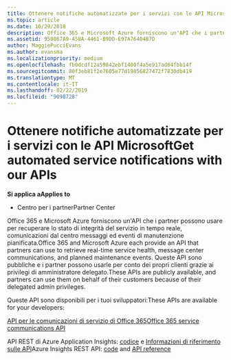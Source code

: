 ```yaml
---
title: Ottenere notifiche automatizzate per i servizi con le API Microsoft
ms.topic: article
ms.date: 10/29/2018
description: Office 365 e Microsoft Azure forniscono un'API che i partner possono usare per recuperare lo stato di integrità del servizio in tempo reale, comunicazioni dal centro messaggi ed eventi di manutenzione pianificata.
ms.assetid: 950867A9-458A-4461-B9DD-E97A76404B7D
author: MaggiePucciEvans
ms.author: evansma
ms.localizationpriority: medium
ms.openlocfilehash: fb0dcdf12a59842ebf1400f4a5e917ad64fbb14f
ms.sourcegitcommit: 80f3eb81f2e7605e77d19856827472f7830db419
ms.translationtype: MT
ms.contentlocale: it-IT
ms.lasthandoff: 02/22/2019
ms.locfileid: "9098728"
---
```

# <a name="get-automated-service-notifications-with-our-apis"></a><span data-ttu-id="7aea1-103">Ottenere notifiche automatizzate per i servizi con le API Microsoft</span><span class="sxs-lookup"><span data-stu-id="7aea1-103">Get automated service notifications with our APIs</span></span>

**<span data-ttu-id="7aea1-104">Si applica a</span><span class="sxs-lookup"><span data-stu-id="7aea1-104">Applies to</span></span>**

-  <span data-ttu-id="7aea1-105">Centro per i partner</span><span class="sxs-lookup"><span data-stu-id="7aea1-105">Partner Center</span></span>

<span data-ttu-id="7aea1-106">Office 365 e Microsoft Azure forniscono un'API che i partner possono usare per recuperare lo stato di integrità del servizio in tempo reale, comunicazioni dal centro messaggi ed eventi di manutenzione pianificata.</span><span class="sxs-lookup"><span data-stu-id="7aea1-106">Office 365 and Microsoft Azure each provide an API that partners can use to retrieve real-time service health, message center communications, and planned maintenance events.</span></span> <span data-ttu-id="7aea1-107">Queste API sono pubbliche e i partner possono usarle per conto dei propri clienti grazie ai privilegi di amministratore delegato.</span><span class="sxs-lookup"><span data-stu-id="7aea1-107">These APIs are publicly available, and partners can use them on behalf of their customers because of their delegated admin privileges.</span></span>

<span data-ttu-id="7aea1-108">Queste API sono disponibili per i tuoi sviluppatori:</span><span class="sxs-lookup"><span data-stu-id="7aea1-108">These APIs are available for your developers:</span></span>

[<span data-ttu-id="7aea1-109">API per le comunicazioni di servizio di Office 365</span><span class="sxs-lookup"><span data-stu-id="7aea1-109">Office 365 service communications API</span></span>](https://go.microsoft.com/fwlink/p/?LinkId=616899)

<span data-ttu-id="7aea1-110">API REST di Azure Application Insights: [codice](https://go.microsoft.com/fwlink/p/?LinkId=617299) e [Informazioni di riferimento sulle API](https://go.microsoft.com/fwlink/p/?LinkId=617300)</span><span class="sxs-lookup"><span data-stu-id="7aea1-110">Azure Insights REST API: [code](https://go.microsoft.com/fwlink/p/?LinkId=617299) and [API reference](https://go.microsoft.com/fwlink/p/?LinkId=617300)</span></span>

 

 



